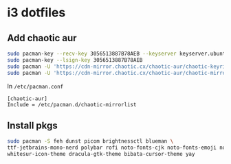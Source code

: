# i3 dotfiles

## Add chaotic aur

```bash
sudo pacman-key --recv-key 3056513887B78AEB --keyserver keyserver.ubuntu.com
sudo pacman-key --lsign-key 3056513887B78AEB
sudo pacman -U 'https://cdn-mirror.chaotic.cx/chaotic-aur/chaotic-keyring.pkg.tar.zst'
sudo pacman -U 'https://cdn-mirror.chaotic.cx/chaotic-aur/chaotic-mirrorlist.pkg.tar.zst'
```

In `/etc/pacman.conf`

```apacheconf
[chaotic-aur]
Include = /etc/pacman.d/chaotic-mirrorlist
```

## Install pkgs

```bash
sudo pacman -S feh dunst picom brightnessctl blueman \
ttf-jetbrains-mono-nerd polybar rofi noto-fonts-cjk noto-fonts-emoji noto-fonts \
whitesur-icon-theme dracula-gtk-theme bibata-cursor-theme yay
```
